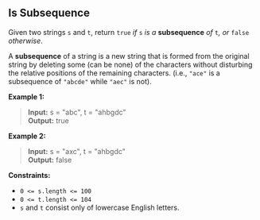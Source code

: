 ## Is Subsequence

Given two strings `s` and `t`, return `true` *if* `s` *is a* **subsequence** *of* `t`*, or* `false` *otherwise*.

A **subsequence** of a string is a new string that is formed from the original string by deleting some (can be none) of the characters without disturbing the relative positions of the remaining characters. (i.e., `"ace"` is a subsequence of `"abcde"` while `"aec"` is not).

 

**Example 1:**

> **Input:** s = "abc", t = "ahbgdc"<br>
**Output:** true<br>

**Example 2:**

> **Input:** s = "axc", t = "ahbgdc"<br>
**Output:** false<br>
 

**Constraints:**

- `0 <= s.length <= 100`
- `0 <= t.length <= 104`
- `s` and `t` consist only of lowercase English letters.
